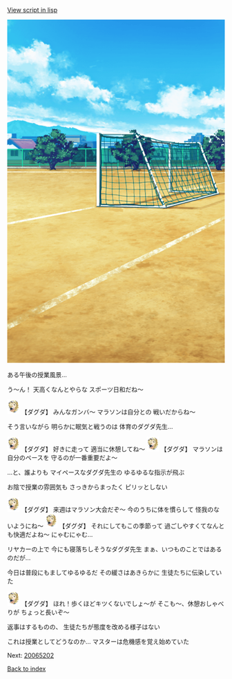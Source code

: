 [View script in lisp](../scripts/20065201.txt)

![Schoolyard_daytime.png](../images/backgrounds/Schoolyard_daytime.png)

ある午後の授業風景…

う～ん！
天高くなんとやらな
スポーツ日和だね～

<img src="../images/units/200651.png" alt="200651.png" height="34"/>
【ダグダ】
みんなガンバ～
マラソンは自分との
戦いだからね～

そう言いながら
明らかに眠気と戦うのは
体育のダグダ先生…

<img src="../images/units/200651.png" alt="200651.png" height="34"/>
【ダグダ】
好きに走って
適当に休憩してね～

<img src="../images/units/200651.png" alt="200651.png" height="34"/>
【ダグダ】
マラソンは自分のペースを
守るのが一番重要だよ～

…と、誰よりも
マイペースなダグダ先生の
ゆるゆるな指示が飛ぶ

お陰で授業の雰囲気も
さっきからまったく
ピリッとしない

<img src="../images/units/200651.png" alt="200651.png" height="34"/>
【ダグダ】
来週はマラソン大会だぞ～
今のうちに体を慣らして
怪我のないようにね～

<img src="../images/units/200651.png" alt="200651.png" height="34"/>
【ダグダ】
それにしてもこの季節って
過ごしやすくてなんとも快適だよね～
にゃむにゃむ…

リヤカーの上で
今にも寝落ちしそうなダグダ先生
まぁ、いつものことではあるのだが…

今日は普段にもましてゆるゆるだ
その緩さはあきらかに
生徒たちに伝染していた

<img src="../images/units/200651.png" alt="200651.png" height="34"/>
【ダグダ】
ほれ！歩くほどキツくないでしょ～が
そこも～、休憩おしゃべりが
ちょっと長いぞ～

返事はするものの、
生徒たちが態度を改める様子はない

これは授業としてどうなのか…
マスターは危機感を覚え始めていた


Next: [20065202](20065202.md)

[Back to index](index.md)
